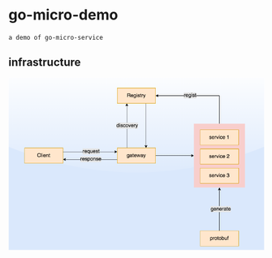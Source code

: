 # go-micro-demo

    a demo of go-micro-service

## infrastructure

![infrasture](https://github.com/my-Sakura/go-micro-demo/blob/main/grpc.png)
